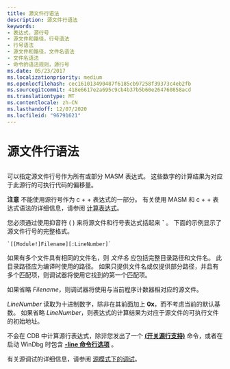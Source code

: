 ```yaml
---
title: 源文件行语法
description: 源文件行语法
keywords:
- 表达式，源行号
- 源文件和路径，行号语法
- 行号语法
- 源文件和路径，文件名语法
- 文件名语法
- 命令的语法规则，源行号
ms.date: 05/23/2017
ms.localizationpriority: medium
ms.openlocfilehash: cec161013490487f6185cb97258f39373c4eb2fb
ms.sourcegitcommit: 418e6617e2a695c9cb4b37b5b60e264760858acd
ms.translationtype: MT
ms.contentlocale: zh-CN
ms.lasthandoff: 12/07/2020
ms.locfileid: "96791621"
---
```

# <a name="source-line-syntax"></a>源文件行语法


## <span id="ddk_source_line_syntax_dbg"></span><span id="DDK_SOURCE_LINE_SYNTAX_DBG"></span>


可以指定源文件行号作为所有或部分 MASM 表达式。 这些数字的计算结果为对应于此源行的可执行代码的偏移量。

**注意**   不能使用源行号作为 c + + 表达式的一部分。 有关使用 MASM 和 c + + 表达式语法的详细信息，请参阅 [计算表达式](evaluating-expressions.md)。

 

您必须通过使用抑音符 ( ) 来将源文件和行号表达式括起来 **\`** 。 下面的示例显示了源文件行号的完整格式。

```text
`[[Module!]Filename][:LineNumber]`
```

如果有多个文件具有相同的文件名，则 *文件名* 应包括完整目录路径和文件名。 此目录路径应为编译时使用的路径。 如果只提供文件名或仅提供部分路径，并且有多个匹配项，则调试器将使用它找到的第一个匹配项。

如果省略 *Filename*，则调试器将使用与当前程序计数器相对应的源文件。

*LineNumber* 读取为十进制数字，除非在其前面加上 **0x**，而不考虑当前的默认基数。 如果省略 *LineNumber*，则表达式的计算结果为对应于源文件的可执行文件的初始地址。

不会在 CDB 中计算源行表达式，除非您发出了一个 [**(开关源行支持)**](-lines--toggle-source-line-support-.md) 命令，或者在启动 WinDbg 时包含 [**-line 命令行选项**](cdb-command-line-options.md) 。

有关源调试的详细信息，请参阅 [源模式下的调试](debugging-in-source-mode.md)。

 

 





